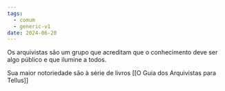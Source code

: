 ```yaml
---
tags:
  - comum
  - generic-v1
date: 2024-06-20
---
```

Os arquivistas são um grupo que acreditam que o conhecimento deve ser algo público e que ilumine a todos. 

Sua maior notoriedade são à série de livros [[O Guia dos Arquivistas para Tellus]] 